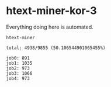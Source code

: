 # htext-miner-kor-3

Everything doing here is automated.

```
htext-miner

total: 4938/9855 (50.106544901065455%)

job0: 891
job1: 1035
job2: 973
job3: 1066
job4: 973
```